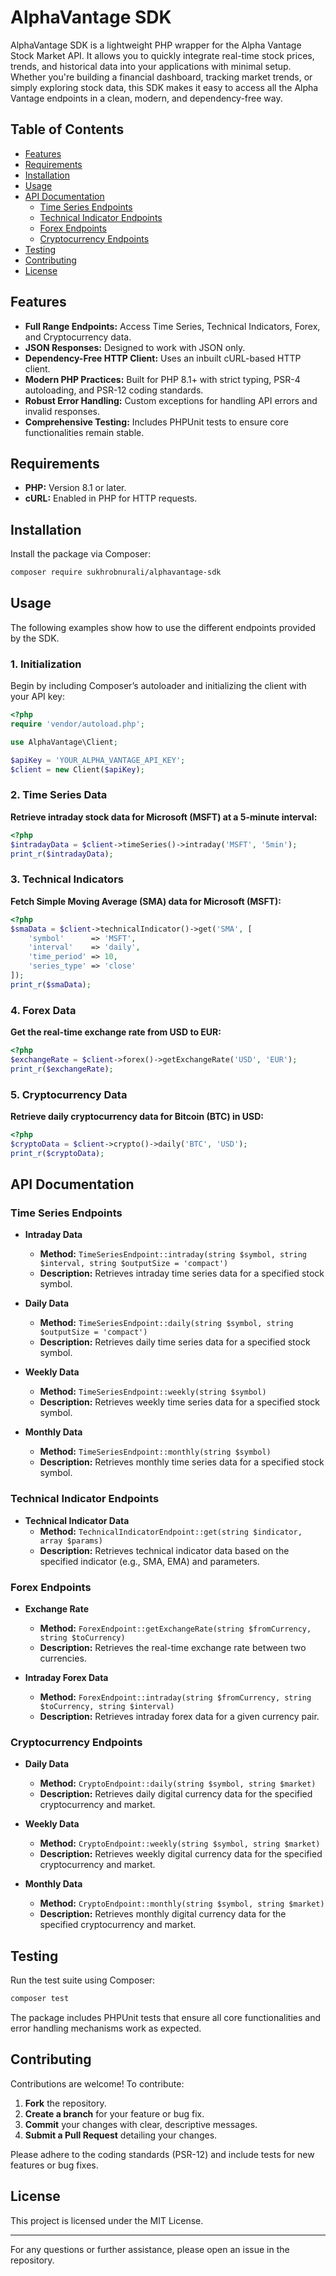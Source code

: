 # AlphaVantage SDK

AlphaVantage SDK is a lightweight PHP wrapper for the Alpha Vantage Stock Market API. It allows you to quickly integrate real-time stock prices, trends, and historical data into your applications with minimal setup. Whether you're building a financial dashboard, tracking market trends, or simply exploring stock data, this SDK makes it easy to access all the Alpha Vantage endpoints in a clean, modern, and dependency-free way.

## Table of Contents

- [Features](#features)
- [Requirements](#requirements)
- [Installation](#installation)
- [Usage](#usage)
- [API Documentation](#api-documentation)
  - [Time Series Endpoints](#time-series-endpoints)
  - [Technical Indicator Endpoints](#technical-indicator-endpoints)
  - [Forex Endpoints](#forex-endpoints)
  - [Cryptocurrency Endpoints](#cryptocurrency-endpoints)
- [Testing](#testing)
- [Contributing](#contributing)
- [License](#license)

## Features

- **Full Range Endpoints:** Access Time Series, Technical Indicators, Forex, and Cryptocurrency data.
- **JSON Responses:** Designed to work with JSON only.
- **Dependency-Free HTTP Client:** Uses an inbuilt cURL-based HTTP client.
- **Modern PHP Practices:** Built for PHP 8.1+ with strict typing, PSR-4 autoloading, and PSR-12 coding standards.
- **Robust Error Handling:** Custom exceptions for handling API errors and invalid responses.
- **Comprehensive Testing:** Includes PHPUnit tests to ensure core functionalities remain stable.

## Requirements

- **PHP:** Version 8.1 or later.
- **cURL:** Enabled in PHP for HTTP requests.

## Installation

Install the package via Composer:

```bash
composer require sukhrobnurali/alphavantage-sdk
```


## Usage

The following examples show how to use the different endpoints provided by the SDK.

### 1. Initialization

Begin by including Composer’s autoloader and initializing the client with your API key:

```php
<?php
require 'vendor/autoload.php';

use AlphaVantage\Client;

$apiKey = 'YOUR_ALPHA_VANTAGE_API_KEY';
$client = new Client($apiKey);
```

### 2. Time Series Data

**Retrieve intraday stock data for Microsoft (MSFT) at a 5-minute interval:**

```php
<?php
$intradayData = $client->timeSeries()->intraday('MSFT', '5min');
print_r($intradayData);
```

### 3. Technical Indicators

**Fetch Simple Moving Average (SMA) data for Microsoft (MSFT):**

```php
<?php
$smaData = $client->technicalIndicator()->get('SMA', [
    'symbol'      => 'MSFT',
    'interval'    => 'daily',
    'time_period' => 10,
    'series_type' => 'close'
]);
print_r($smaData);
```

### 4. Forex Data

**Get the real-time exchange rate from USD to EUR:**

```php
<?php
$exchangeRate = $client->forex()->getExchangeRate('USD', 'EUR');
print_r($exchangeRate);
```

### 5. Cryptocurrency Data

**Retrieve daily cryptocurrency data for Bitcoin (BTC) in USD:**

```php
<?php
$cryptoData = $client->crypto()->daily('BTC', 'USD');
print_r($cryptoData);
```



## API Documentation

### Time Series Endpoints

- **Intraday Data**
  - **Method:** `TimeSeriesEndpoint::intraday(string $symbol, string $interval, string $outputSize = 'compact')`
  - **Description:** Retrieves intraday time series data for a specified stock symbol.

- **Daily Data**
  - **Method:** `TimeSeriesEndpoint::daily(string $symbol, string $outputSize = 'compact')`
  - **Description:** Retrieves daily time series data for a specified stock symbol.

- **Weekly Data**
  - **Method:** `TimeSeriesEndpoint::weekly(string $symbol)`
  - **Description:** Retrieves weekly time series data for a specified stock symbol.

- **Monthly Data**
  - **Method:** `TimeSeriesEndpoint::monthly(string $symbol)`
  - **Description:** Retrieves monthly time series data for a specified stock symbol.

### Technical Indicator Endpoints

- **Technical Indicator Data**
  - **Method:** `TechnicalIndicatorEndpoint::get(string $indicator, array $params)`
  - **Description:** Retrieves technical indicator data based on the specified indicator (e.g., SMA, EMA) and parameters.

### Forex Endpoints

- **Exchange Rate**
  - **Method:** `ForexEndpoint::getExchangeRate(string $fromCurrency, string $toCurrency)`
  - **Description:** Retrieves the real-time exchange rate between two currencies.

- **Intraday Forex Data**
  - **Method:** `ForexEndpoint::intraday(string $fromCurrency, string $toCurrency, string $interval)`
  - **Description:** Retrieves intraday forex data for a given currency pair.

### Cryptocurrency Endpoints

- **Daily Data**
  - **Method:** `CryptoEndpoint::daily(string $symbol, string $market)`
  - **Description:** Retrieves daily digital currency data for the specified cryptocurrency and market.

- **Weekly Data**
  - **Method:** `CryptoEndpoint::weekly(string $symbol, string $market)`
  - **Description:** Retrieves weekly digital currency data for the specified cryptocurrency and market.

- **Monthly Data**
  - **Method:** `CryptoEndpoint::monthly(string $symbol, string $market)`
  - **Description:** Retrieves monthly digital currency data for the specified cryptocurrency and market.

## Testing

Run the test suite using Composer:

```bash
composer test
```

The package includes PHPUnit tests that ensure all core functionalities and error handling mechanisms work as expected.

## Contributing

Contributions are welcome! To contribute:

1. **Fork** the repository.
2. **Create a branch** for your feature or bug fix.
3. **Commit** your changes with clear, descriptive messages.
4. **Submit a Pull Request** detailing your changes.

Please adhere to the coding standards (PSR-12) and include tests for new features or bug fixes.

## License

This project is licensed under the MIT License.

---

For any questions or further assistance, please open an issue in the repository.

